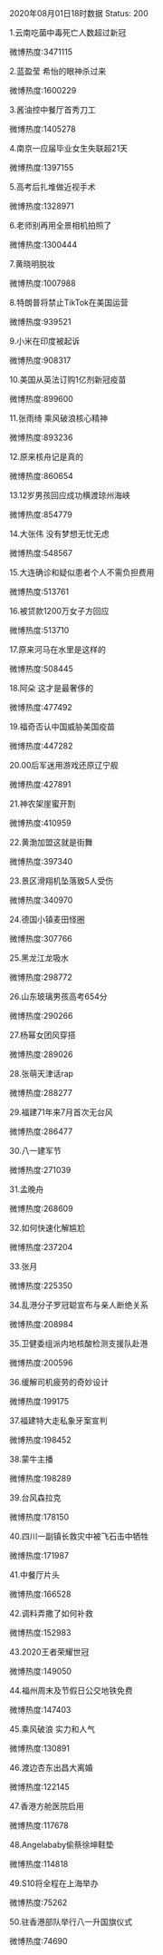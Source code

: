 2020年08月01日18时数据
Status: 200

1.云南吃菌中毒死亡人数超过新冠

微博热度:3471115

2.蓝盈莹 希怡的眼神杀过来

微博热度:1600229

3.酱油控中餐厅首秀刀工

微博热度:1405278

4.南京一应届毕业女生失联超21天

微博热度:1397155

5.高考后扎堆做近视手术

微博热度:1328971

6.老师别再用全景相机拍照了

微博热度:1300444

7.黄晓明脱妆

微博热度:1007988

8.特朗普将禁止TikTok在美国运营

微博热度:939521

9.小米在印度被起诉

微博热度:908317

10.美国从英法订购1亿剂新冠疫苗

微博热度:899600

11.张雨绮 乘风破浪核心精神

微博热度:893236

12.原来核舟记是真的

微博热度:860654

13.12岁男孩回应成功横渡琼州海峡

微博热度:854779

14.大张伟 没有梦想无忧无虑

微博热度:548567

15.大连确诊和疑似患者个人不需负担费用

微博热度:513761

16.被贷款1200万女子方回应

微博热度:513710

17.原来河马在水里是这样的

微博热度:508445

18.阿朵 这才是最奢侈的

微博热度:477492

19.福奇否认中国威胁美国疫苗

微博热度:447282

20.00后军迷用游戏还原辽宁舰

微博热度:427891

21.神农架崖蜜开割

微博热度:410959

22.黄渤加盟这就是街舞

微博热度:397340

23.景区滑翔机坠落致5人受伤

微博热度:340970

24.德国小镇麦田怪圈

微博热度:307766

25.黑龙江龙吸水

微博热度:298772

26.山东玻璃男孩高考654分

微博热度:290266

27.杨幂女团风穿搭

微博热度:289026

28.张萌天津话rap

微博热度:288277

29.福建71年来7月首次无台风

微博热度:286477

30.八一建军节

微博热度:271039

31.孟晚舟

微博热度:268609

32.如何快速化解尴尬

微博热度:237204

33.张月

微博热度:225350

34.乱港分子罗冠聪宣布与亲人断绝关系

微博热度:208984

35.卫健委组派内地核酸检测支援队赴港

微博热度:200596

36.缓解司机疲劳的奇妙设计

微博热度:199175

37.福建特大走私象牙案宣判

微博热度:198452

38.蒙牛主播

微博热度:198289

39.台风森拉克

微博热度:178150

40.四川一副镇长救灾中被飞石击中牺牲

微博热度:171987

41.中餐厅片头

微博热度:166528

42.调料弄撒了如何补救

微博热度:152983

43.2020王者荣耀世冠

微博热度:149050

44.福州周末及节假日公交地铁免费

微博热度:147403

45.乘风破浪 实力和人气

微博热度:130891

46.渡边杏东出昌大离婚

微博热度:122145

47.香港方舱医院启用

微博热度:117678

48.Angelababy偷蔡徐坤鞋垫

微博热度:114818

49.S10将全程在上海举办

微博热度:75262

50.驻香港部队举行八一升国旗仪式

微博热度:74690

